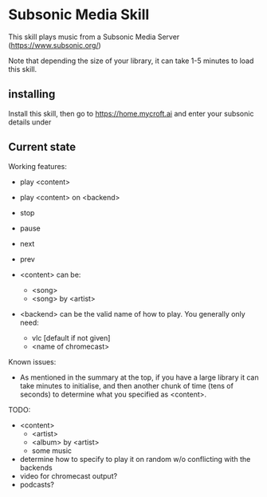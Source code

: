 # Subsonic Media Skill

This skill plays music from a Subsonic Media Server (https://www.subsonic.org/)

Note that depending the size of your library, it can take 1-5 minutes to load this skill. 

## installing
Install this skill, then go to https://home.mycroft.ai and enter your subsonic details under 


## Current state

Working features:
  - play \<content\>
  - play \<content\> on \<backend\>
  - stop
  - pause
  - next
  - prev


  - \<content\> can be:
    - \<song\>
    - \<song\> by \<artist\>


  - \<backend\> can be the valid name of how to play. You generally only need:
    - vlc [default if not given]
    - \<name of chromecast\>

Known issues:
  - As mentioned in the summary at the top, if you have a large library it can take minutes to initialise, and then another chunk of time (tens of seconds) to determine what you specified as \<content\>.

TODO:
  - \<content\>
    - \<artist\>
    - \<album\> by \<artist\>
    - some music
  - determine how to specify to play it on random w/o conflicting with the backends
  - video for chromecast output?
  - podcasts?
